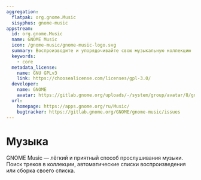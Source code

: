 ```yaml
---
aggregation:
  flatpak: org.gnome.Music
  sisyphus: gnome-music
appstream:
  id: org.gnome.Music
  name: GNOME Music
  icon: /gnome-music/gnome-music-logo.svg
  summary: Воспроизводите и упорядочивайте свою музыкальную коллекцию
  keywords:
    - core
  metadata_license:
    name: GNU GPLv3
    link: https://choosealicense.com/licenses/gpl-3.0/
  developer:
    name: GNOME
    avatar: https://gitlab.gnome.org/uploads/-/system/group/avatar/8/gnomelogo.png?width=48
  url:
    homepage: https://apps.gnome.org/ru/Music/
    bugtracker: https://gitlab.gnome.org/GNOME/gnome-music/issues
---
```


# Музыка

GNOME Music — лёгкий и приятный способ прослушивания музыки. Поиск треков в коллекции, автоматические списки воспроизведения или сборка своего списка.

<!--@include: @ru/apps/.parts/install/content-repo.md-->
<!--@include: @ru/apps/.parts/install/content-flatpak.md-->
